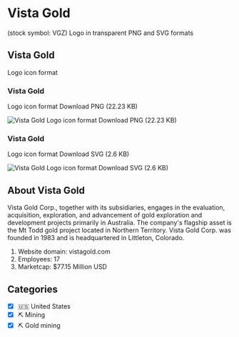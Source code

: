 # Vista Gold
 (stock symbol: VGZ) Logo in transparent PNG and SVG formats

## Vista Gold
 Logo icon format

### Vista Gold
 Logo icon format Download PNG (22.23 KB)

![Vista Gold
 Logo icon format Download PNG (22.23 KB)](/img/orig/VGZ-afa70d32.png)

### Vista Gold
 Logo icon format Download SVG (2.6 KB)

![Vista Gold
 Logo icon format Download SVG (2.6 KB)](/img/orig/VGZ-4336093c.svg)

## About Vista Gold


Vista Gold Corp., together with its subsidiaries, engages in the evaluation, acquisition, exploration, and advancement of gold exploration and development projects primarily in Australia. The company's flagship asset is the Mt Todd gold project located in Northern Territory. Vista Gold Corp. was founded in 1983 and is headquartered in Littleton, Colorado.

1. Website domain: vistagold.com
2. Employees: 17
3. Marketcap: $77.15 Million USD


## Categories
- [x] 🇺🇸 United States
- [x] ⛏️ Mining
- [x] ⛏️ Gold mining
